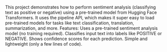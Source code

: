 This project demonstrates how to perform sentiment analysis (classifying text as positive or negative) using a pre-trained model from Hugging Face Transformers.
It uses the pipeline API, which makes it super easy to load pre-trained models for tasks like text classification, translation, summarization, and more.
Features:
Uses a pre-trained sentiment analysis model (no training required).
Classifies input text into labels like POSITIVE or NEGATIVE.
Shows confidence scores for each prediction.
Simple and lightweight (only a few lines of code).
